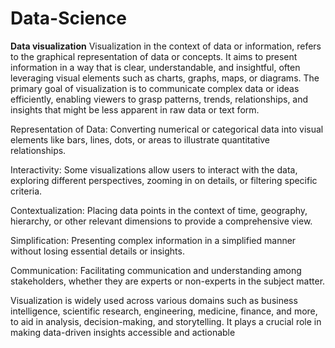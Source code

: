# Data-Science
**Data visualization**
Visualization  in the context of data or information, refers to the graphical representation of data or concepts.
It aims to present information in a way that is clear, understandable, and insightful, often leveraging visual elements such as charts, graphs, maps, or diagrams. 
The primary goal of visualization is to communicate complex data or ideas efficiently, enabling viewers to grasp patterns, trends, relationships, and insights that might be less apparent in raw data or text form.

Representation of Data: Converting numerical or categorical data into visual elements like bars, lines, dots, or areas to illustrate quantitative relationships.

Interactivity: Some visualizations allow users to interact with the data, exploring different perspectives, zooming in on details, or filtering specific criteria.

Contextualization: Placing data points in the context of time, geography, hierarchy, or other relevant dimensions to provide a comprehensive view.

Simplification: Presenting complex information in a simplified manner without losing essential details or insights.

Communication: Facilitating communication and understanding among stakeholders, whether they are experts or non-experts in the subject matter.

Visualization is widely used across various domains such as business intelligence, scientific research, engineering, medicine, finance, and more, to aid in analysis, decision-making, and storytelling. It plays a crucial role in making data-driven insights accessible and actionable
